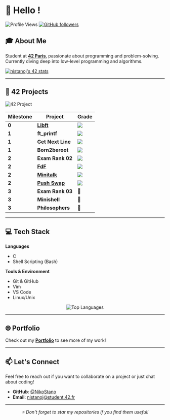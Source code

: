 # 👋 Hello !

![Profile Views](https://komarev.com/ghpvc/?username=amn93p&label=Vues%20du%20profil&color=blue&style=flat-square)
[![GitHub followers](https://img.shields.io/github/followers/NikoStano?label=Follow&style=social)](https://github.com/NikoStano)

## 🎓 About Me

Student at [**42 Paris**](https://42.fr/), passionate about programming and problem-solving. Currently diving deep into low-level programming and algorithms.

[![nistanoj's 42 stats](https://badge.nimon.fr/api/v2/cmgjygisn1482501pa9h6l9sg4/stats?cursusId=21&coalitionId=46)](https://github.com/Nimon77/badge42)

---

## 🚀 42 Projects

![42 Project](https://img.shields.io/badge/42-Project-blue?style=for-the-badge)

| Milestone | Project | Grade |
|-----------|---------|-------|
| **0** | [**Libft**](https://github.com/NikoStano/libft) | ![](https://badge.nimon.fr/api/v2/cmgjygisn1482501pa9h6l9sg4/project/4270267) |
| **1** | **ft_printf** | ![](https://badge.nimon.fr/api/v2/cmgjygisn1482501pa9h6l9sg4/project/4275687) |
| **1** | **Get Next Line** | ![](https://badge.nimon.fr/api/v2/cmgjygisn1482501pa9h6l9sg4/project/4275688) |
| **1** | **Born2beroot** | ![](https://badge.nimon.fr/api/v2/cmgjygisn1482501pa9h6l9sg4/project/4275686) |
| **2** | **Exam Rank 02** | ![](https://badge.nimon.fr/api/v2/cmgjygisn1482501pa9h6l9sg4/project/4393114) |
| **2** | [**FdF**](https://github.com/NikoStano/FdF) | ![](https://badge.nimon.fr/api/v2/cmgjygisn1482501pa9h6l9sg4/project/4432238) |
| **2** | [**Minitalk**](https://github.com/NikoStano/minitalk) | ![](https://badge.nimon.fr/api/v2/cmgjygisn1482501pa9h6l9sg4/project/4399901) |
| **2** | [**Push Swap**](https://github.com/NikoStano/push_swap) | ![](https://badge.nimon.fr/api/v2/cmgjygisn1482501pa9h6l9sg4/project/4394481) |
| **3** | **Exam Rank 03** | 🚧 |
| **3** | **Minishell** | 🚧 |
| **3** | **Philosophers** | 🚧 |

---

## 💻 Tech Stack

**Languages**
- C
- Shell Scripting (Bash)

**Tools & Environment**
- Git & GitHub
- Vim
- VS Code
- Linux/Unix

<div align="center">
  <img src="https://github-readme-stats.vercel.app/api/top-langs/?username=NikoStano&layout=compact&hide_border=true&title_color=2f80ed&text_color=333&bg_color=ffffff" alt="Top Languages" />
</div>

---

## 🌐 Portfolio

Check out my **[Portfolio](https://nikostano.github.io/portfolio/)** to see more of my work!

---

## 📫 Let's Connect

Feel free to reach out if you want to collaborate on a project or just chat about coding!

- **GitHub**: [@NikoStano](https://github.com/NikoStano)
- **Email**: nistanoj@student.42.fr

---

<div align="center">
  <i>⭐️ Don't forget to star my repositories if you find them useful!</i>
</div>
